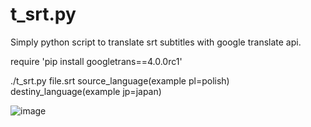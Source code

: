 # t_srt.py
Simply python script to translate srt subtitles with google translate api.

require 'pip install googletrans==4.0.0rc1'

./t_srt.py file.srt source_language(example pl=polish) destiny_language(example jp=japan)

![image](https://user-images.githubusercontent.com/59237288/177055524-d84b673d-f17d-4d18-8577-ce2e6f593520.png)
